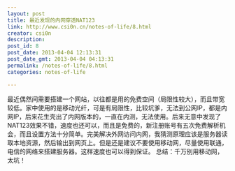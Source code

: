 ```yaml
---
layout: post
title: 最近发现的内网穿透NAT123
link: http://www.csi0n.cn/notes-of-life/8.html
creator: csi0n
description: 
post_id: 8
post_date: 2013-04-04 12:13:31
post_date_gmt: 2013-04-04 04:13:31
permalink: /notes-of-life/8.html
categories: notes-of-life

---
```


最近偶然间需要搭建一个网站，以往都是用的免费空间（局限性较大），而且带宽较低。家中使用的是移动光纤，可是有局限性，比较坑爹，无法到公网IP，都是内网IP，后来花生壳出了内网版本的，一直在内测，无法使用。后来无意中发现了NAT123效果不错，速度也还可以，而且是免费的，新注册账号有五次免费解析机会，而且设置方法十分简单。完美解决外网访问内网，我猜测原理应该是服务器读取本地资源，然后输出到网页上。但是还是建议不要使用移动网，尽量使用联通，电信的网络来搭建服务器。这样速度也可以得到保证。
总结：千万别用移动网，太坑！